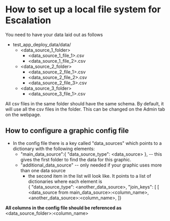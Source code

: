 # How to set up a local file system for Escalation
You need to have your data laid out as follows
- test_app_deploy_data/data/
   - <data_source_1_folder>
       - <data_source_1_file_1>.csv
       - <data_source_1_file_2>.csv
   - <data_source_2_folder>
       - <data_source_2_file_1>.csv
       - <data_source_2_file_2>.csv
       - <data_source_2_file_3>.csv
   - <data_source_3_folder>
       - <data_source_3_file_1>.csv  
       
All csv files in the same folder should have the same schema.
By default, it will use all the csv files in the folder.
This can be changed on the Admin tab on the webpage.  

## How to configure a graphic config file
- In the config file there is a key called "data_sources" which points to a dictionary with the following elements:
  - "main_data_source":{
    "data_source_type": <data_source>
}, -- this gives the first folder to find the data for this graphic.  
  - "additional_data_source" -- only needed if your graphic uses more than one data source
    - the second item in the list will look like. It points to a list of dictionaries where each element is  
     {
    "data_source_type": <another_data_source>,
"join_keys": \[
    \[
        <data_source from main_data_source>:<column_name>,
        <another_data_source>:<column_name>,
    \]}   

**All columns in the config file should be referenced as** <data_source_folder>:<column_name>
    